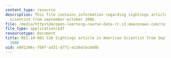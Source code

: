 ```yaml
---
content_type: resource
description: This file contains information regarding sightings article in american
  scientist from september-october 2006.
file: /media/https%3A/open-learning-course-data-rc.s3.amazonaws.com/res-10-001-making-science-and-engineering-pictures-a-practical-guide-to-presenting-your-work-spring-2016/e001296c7b0fad31d771e216dcbcb69b_MITRES_10_001S16_SepOct06.pdf
file_type: application/pdf
resourcetype: Document
title: RES.10-001 S16 Sightings article in American Scientist from September-October
  2006
uid: e001296c-7b0f-ad31-d771-e216dcbcb69b
---
```

